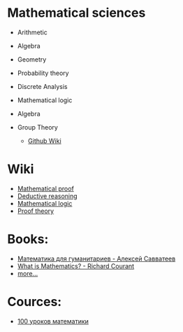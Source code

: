 # Mathematical sciences

- Arithmetic
- Algebra
- Geometry
  
- Probability theory
- Discrete Analysis
- Mathematical logic
- Algebra
- Group Theory
  - [Github Wiki](https://github.com/kogoia/functional-js-samples/wiki)
  
  
# Wiki
- [Mathematical proof](https://en.wikipedia.org/wiki/Mathematical_proof)
- [Deductive reasoning](https://en.wikipedia.org/wiki/Deductive_reasoning)
- [Mathematical logic](https://en.wikipedia.org/wiki/Mathematical_logic)
- [Proof theory](https://en.wikipedia.org/wiki/Proof_theory)
  
# Books:

- [Математика для гуманитариев - Алексей Савватеев](http://www.usdp.ru/donate/)
- [What is Mathematics? - Richard Courant](http://ilib.mccme.ru/pdf/kurant.pdf)
- [more...](https://math.hse.ru/books)

# Cources:

- [100 уроков математики](https://www.youtube.com/playlist?list=PL8n_ZHoHDPESLDJN2NJivDYLNGtpJEBoy)
